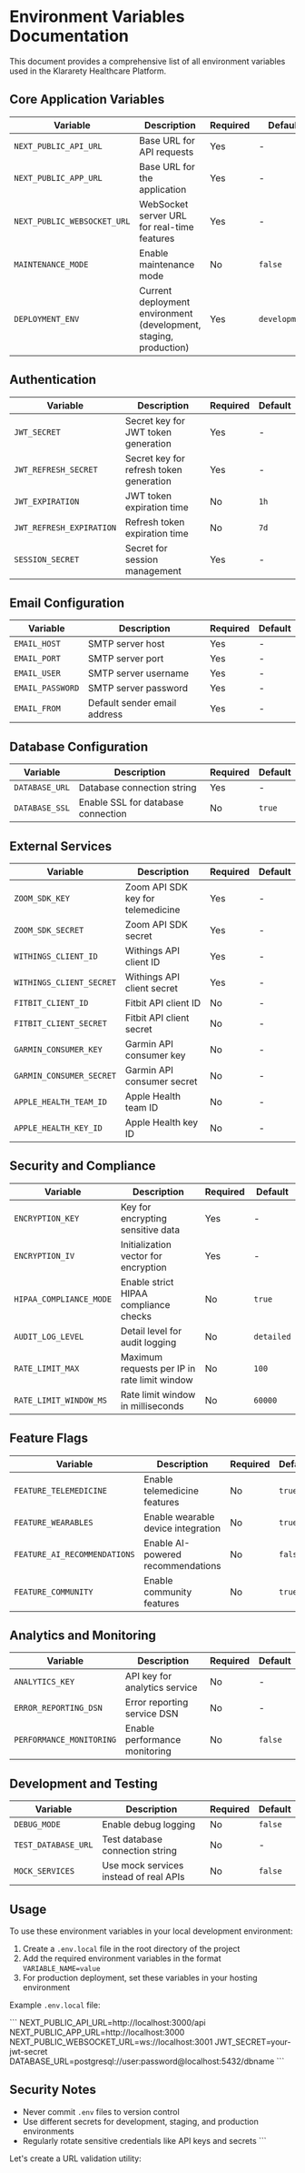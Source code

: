 # Environment Variables Documentation

This document provides a comprehensive list of all environment variables used in the Klararety Healthcare Platform.

## Core Application Variables

| Variable | Description | Required | Default |
|----------|-------------|----------|---------|
| `NEXT_PUBLIC_API_URL` | Base URL for API requests | Yes | - |
| `NEXT_PUBLIC_APP_URL` | Base URL for the application | Yes | - |
| `NEXT_PUBLIC_WEBSOCKET_URL` | WebSocket server URL for real-time features | Yes | - |
| `MAINTENANCE_MODE` | Enable maintenance mode | No | `false` |
| `DEPLOYMENT_ENV` | Current deployment environment (development, staging, production) | Yes | `development` |

## Authentication

| Variable | Description | Required | Default |
|----------|-------------|----------|---------|
| `JWT_SECRET` | Secret key for JWT token generation | Yes | - |
| `JWT_REFRESH_SECRET` | Secret key for refresh token generation | Yes | - |
| `JWT_EXPIRATION` | JWT token expiration time | No | `1h` |
| `JWT_REFRESH_EXPIRATION` | Refresh token expiration time | No | `7d` |
| `SESSION_SECRET` | Secret for session management | Yes | - |

## Email Configuration

| Variable | Description | Required | Default |
|----------|-------------|----------|---------|
| `EMAIL_HOST` | SMTP server host | Yes | - |
| `EMAIL_PORT` | SMTP server port | Yes | - |
| `EMAIL_USER` | SMTP server username | Yes | - |
| `EMAIL_PASSWORD` | SMTP server password | Yes | - |
| `EMAIL_FROM` | Default sender email address | Yes | - |

## Database Configuration

| Variable | Description | Required | Default |
|----------|-------------|----------|---------|
| `DATABASE_URL` | Database connection string | Yes | - |
| `DATABASE_SSL` | Enable SSL for database connection | No | `true` |

## External Services

| Variable | Description | Required | Default |
|----------|-------------|----------|---------|
| `ZOOM_SDK_KEY` | Zoom API SDK key for telemedicine | Yes | - |
| `ZOOM_SDK_SECRET` | Zoom API SDK secret | Yes | - |
| `WITHINGS_CLIENT_ID` | Withings API client ID | Yes | - |
| `WITHINGS_CLIENT_SECRET` | Withings API client secret | Yes | - |
| `FITBIT_CLIENT_ID` | Fitbit API client ID | No | - |
| `FITBIT_CLIENT_SECRET` | Fitbit API client secret | No | - |
| `GARMIN_CONSUMER_KEY` | Garmin API consumer key | No | - |
| `GARMIN_CONSUMER_SECRET` | Garmin API consumer secret | No | - |
| `APPLE_HEALTH_TEAM_ID` | Apple Health team ID | No | - |
| `APPLE_HEALTH_KEY_ID` | Apple Health key ID | No | - |

## Security and Compliance

| Variable | Description | Required | Default |
|----------|-------------|----------|---------|
| `ENCRYPTION_KEY` | Key for encrypting sensitive data | Yes | - |
| `ENCRYPTION_IV` | Initialization vector for encryption | Yes | - |
| `HIPAA_COMPLIANCE_MODE` | Enable strict HIPAA compliance checks | No | `true` |
| `AUDIT_LOG_LEVEL` | Detail level for audit logging | No | `detailed` |
| `RATE_LIMIT_MAX` | Maximum requests per IP in rate limit window | No | `100` |
| `RATE_LIMIT_WINDOW_MS` | Rate limit window in milliseconds | No | `60000` |

## Feature Flags

| Variable | Description | Required | Default |
|----------|-------------|----------|---------|
| `FEATURE_TELEMEDICINE` | Enable telemedicine features | No | `true` |
| `FEATURE_WEARABLES` | Enable wearable device integration | No | `true` |
| `FEATURE_AI_RECOMMENDATIONS` | Enable AI-powered recommendations | No | `false` |
| `FEATURE_COMMUNITY` | Enable community features | No | `true` |

## Analytics and Monitoring

| Variable | Description | Required | Default |
|----------|-------------|----------|---------|
| `ANALYTICS_KEY` | API key for analytics service | No | - |
| `ERROR_REPORTING_DSN` | Error reporting service DSN | No | - |
| `PERFORMANCE_MONITORING` | Enable performance monitoring | No | `false` |

## Development and Testing

| Variable | Description | Required | Default |
|----------|-------------|----------|---------|
| `DEBUG_MODE` | Enable debug logging | No | `false` |
| `TEST_DATABASE_URL` | Test database connection string | No | - |
| `MOCK_SERVICES` | Use mock services instead of real APIs | No | `false` |

## Usage

To use these environment variables in your local development environment:

1. Create a `.env.local` file in the root directory of the project
2. Add the required environment variables in the format `VARIABLE_NAME=value`
3. For production deployment, set these variables in your hosting environment

Example `.env.local` file:

\`\`\`
NEXT_PUBLIC_API_URL=http://localhost:3000/api
NEXT_PUBLIC_APP_URL=http://localhost:3000
NEXT_PUBLIC_WEBSOCKET_URL=ws://localhost:3001
JWT_SECRET=your-jwt-secret
DATABASE_URL=postgresql://user:password@localhost:5432/dbname
\`\`\`

## Security Notes

- Never commit `.env` files to version control
- Use different secrets for development, staging, and production environments
- Regularly rotate sensitive credentials like API keys and secrets
\`\`\`

Let's create a URL validation utility:
